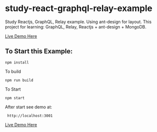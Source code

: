 # study-react-graphql-relay-example
Study Reactjs, GraphQL, Relay example. Using ant-design for layout.
This project for learning: GraphQL, Relay, Reactjs + ant-design + MongoDB.

[Live Demo Here](https://fsharefile.herokuapp.com/)

## To Start this Example:
```
npm install
```
To build
```
npm run build
```
To Start
```
npm start
```

After start see demo at:
```
 http://localhost:3001
```

[Live Demo Here](https://fsharefile.herokuapp.com/)